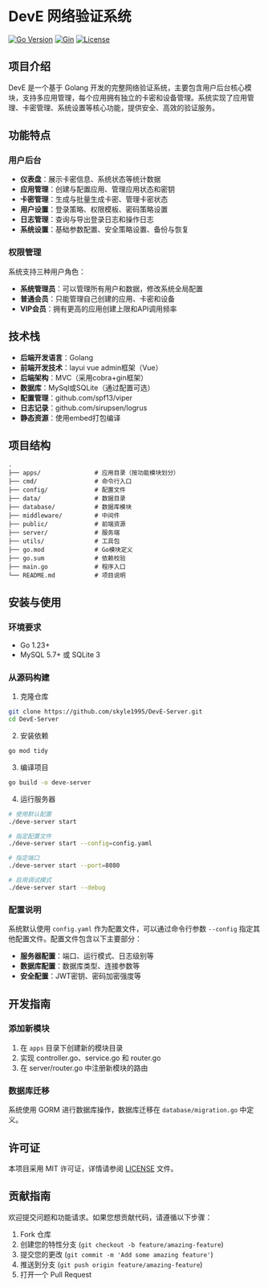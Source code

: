 # DevE 网络验证系统

[![Go Version](https://img.shields.io/badge/Go-1.23+-blue.svg)](https://golang.org/)
[![Gin](https://img.shields.io/badge/Gin-v1.9.1-brightgreen.svg)](https://github.com/gin-gonic/gin)
[![License](https://img.shields.io/badge/License-MIT-yellow.svg)](LICENSE)

## 项目介绍

DevE 是一个基于 Golang 开发的完整网络验证系统，主要包含用户后台核心模块，支持多应用管理，每个应用拥有独立的卡密和设备管理。系统实现了应用管理、卡密管理、系统设置等核心功能，提供安全、高效的验证服务。

## 功能特点

### 用户后台

- **仪表盘**：展示卡密信息、系统状态等统计数据
- **应用管理**：创建与配置应用、管理应用状态和密钥
- **卡密管理**：生成与批量生成卡密、管理卡密状态
- **用户设置**：登录策略、权限模板、密码策略设置
- **日志管理**：查询与导出登录日志和操作日志
- **系统设置**：基础参数配置、安全策略设置、备份与恢复

### 权限管理

系统支持三种用户角色：

- **系统管理员**：可以管理所有用户和数据，修改系统全局配置
- **普通会员**：只能管理自己创建的应用、卡密和设备
- **VIP会员**：拥有更高的应用创建上限和API调用频率

## 技术栈

- **后端开发语言**：Golang
- **前端开发技术**：layui vue admin框架（Vue）
- **后端架构**：MVC（采用cobra+gin框架）
- **数据库**：MySql或SQLite（通过配置可选）
- **配置管理**：github.com/spf13/viper
- **日志记录**：github.com/sirupsen/logrus
- **静态资源**：使用embed打包编译

## 项目结构

```
.
├── apps/               # 应用目录（按功能模块划分）
├── cmd/                # 命令行入口
├── config/             # 配置文件
├── data/               # 数据目录
├── database/           # 数据库模块
├── middleware/         # 中间件
├── public/             # 前端资源
├── server/             # 服务端
├── utils/              # 工具包
├── go.mod              # Go模块定义
├── go.sum              # 依赖校验
├── main.go             # 程序入口
└── README.md           # 项目说明
```

## 安装与使用

### 环境要求

- Go 1.23+
- MySQL 5.7+ 或 SQLite 3

### 从源码构建

1. 克隆仓库

```bash
git clone https://github.com/skyle1995/DevE-Server.git
cd DevE-Server
```

2. 安装依赖

```bash
go mod tidy
```

3. 编译项目

```bash
go build -o deve-server
```

4. 运行服务器

```bash
# 使用默认配置
./deve-server start

# 指定配置文件
./deve-server start --config=config.yaml

# 指定端口
./deve-server start --port=8080

# 启用调试模式
./deve-server start --debug
```

### 配置说明

系统默认使用 `config.yaml` 作为配置文件，可以通过命令行参数 `--config` 指定其他配置文件。配置文件包含以下主要部分：

- **服务器配置**：端口、运行模式、日志级别等
- **数据库配置**：数据库类型、连接参数等
- **安全配置**：JWT密钥、密码加密强度等

## 开发指南

### 添加新模块

1. 在 `apps` 目录下创建新的模块目录
2. 实现 controller.go、service.go 和 router.go
3. 在 server/router.go 中注册新模块的路由

### 数据库迁移

系统使用 GORM 进行数据库操作，数据库迁移在 `database/migration.go` 中定义。

## 许可证

本项目采用 MIT 许可证，详情请参阅 [LICENSE](LICENSE) 文件。

## 贡献指南

欢迎提交问题和功能请求。如果您想贡献代码，请遵循以下步骤：

1. Fork 仓库
2. 创建您的特性分支 (`git checkout -b feature/amazing-feature`)
3. 提交您的更改 (`git commit -m 'Add some amazing feature'`)
4. 推送到分支 (`git push origin feature/amazing-feature`)
5. 打开一个 Pull Request